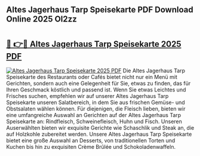## Altes Jagerhaus Tarp Speisekarte PDF Download Online 2025 Ol2zz

# <h2><a href="http://gcav3h.nevu.top/?p=Altes+Jagerhaus+Tarp+Speisekarte">🔗 👉🔴 Altes Jagerhaus Tarp Speisekarte 2025 PDF</a></h2>

[![Altes Jagerhaus Tarp Speisekarte 2025 PDF](https://i.imgur.com/dBaPXMq.png)](http://gcav3h.nevu.top/?p=Altes+Jagerhaus+Tarp+Speisekarte)
Die Altes Jagerhaus Tarp Speisekarte des Restaurants oder Cafés bietet nicht nur ein Menü mit Gerichten, sondern auch eine Gelegenheit für Sie, etwas zu finden, das für Ihren Geschmack köstlich und passend ist. Wenn Sie etwas Leichtes und Frisches suchen, empfehlen wir auf unserer Altes Jagerhaus Tarp Speisekarte unseren Salatbereich, in dem Sie aus frischen Gemüse- und Obstsalaten wählen können. Für diejenigen, die Fleisch lieben, bieten wir eine umfangreiche Auswahl an Gerichten auf der Altes Jagerhaus Tarp Speisekarte an: Rindfleisch, Schweinefleisch, Huhn und Fisch. Unseren Auserwählten bieten wir exquisite Gerichte wie Schaschlik und Steak an, die auf Holzkohle zubereitet werden. Unsere Altes Jagerhaus Tarp Speisekarte bietet eine große Auswahl an Desserts, von traditionellen Torten und Kuchen bis hin zu exquisiten Crème Brûlée und Schokoladenwaffeln.
